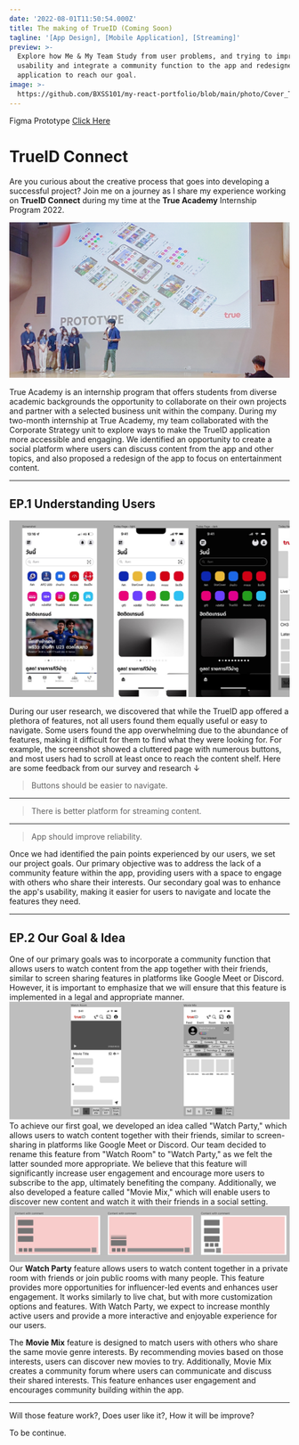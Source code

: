 ```yaml
---
date: '2022-08-01T11:50:54.000Z'
title: The making of TrueID (Coming Soon)
tagline: '[App Design], [Mobile Application], [Streaming]'
preview: >-
  Explore how Me & My Team Study from user problems, and trying to improve
  usability and integrate a community function to the app and redesigned TrueID
  application to reach our goal.
image: >-
  https://github.com/BXSS101/my-react-portfolio/blob/main/photo/Cover_TrueID.png?raw=true
---
```


Figma Prototype [Click Here](https://www.figma.com/proto/VFTPbKY31x9a1ERynazKtg/TrueID-UI-Redesign?page-id=111%3A1371&type=design&node-id=190-1297&viewport=658%2C491%2C0.12&scaling=scale-down&starting-point-node-id=190%3A1297)
# TrueID Connect

Are you curious about the creative process that goes into developing a successful project? Join me on a journey as I share my experience working on **TrueID Connect** during my time at the **True Academy** Internship Program 2022.

![InternPhoto](https://github.com/BXSS101/my-react-portfolio/blob/main/photo/TrueID/intern_photo.jpg?raw=true)

True Academy is an internship program that offers students from diverse academic backgrounds the opportunity to collaborate on their own projects and partner with a selected business unit within the company. During my two-month internship at True Academy, my team collaborated with the Corporate Strategy unit to explore ways to make the TrueID application more accessible and engaging. We identified an opportunity to create a social platform where users can discuss content from the app and other topics, and also proposed a redesign of the app to focus on entertainment content.

---

## EP.1 Understanding Users

![ComparePhoto](https://github.com/BXSS101/my-react-portfolio/blob/main/photo/TrueID/compare_old.jpg?raw=true)

During our user research, we discovered that while the TrueID app offered a plethora of features, not all users found them equally useful or easy to navigate. Some users found the app overwhelming due to the abundance of features, making it difficult for them to find what they were looking for. For example, the screenshot showed a cluttered page with numerous buttons, and most users had to scroll at least once to reach the content shelf.
Here are some feedback from our survey and research ↓

> Buttons should be easier to navigate.
---
> There is better platform for streaming content.
---
> App should improve reliability.

Once we had identified the pain points experienced by our users, we set our project goals. Our primary objective was to address the lack of a community feature within the app, providing users with a space to engage with others who share their interests. Our secondary goal was to enhance the app's usability, making it easier for users to navigate and locate the features they need.

---

## EP.2 Our Goal & Idea
One of our primary goals was to incorporate a community function that allows users to watch content from the app together with their friends, similar to screen sharing features in platforms like Google Meet or Discord. However, it is important to emphasize that we will ensure that this feature is implemented in a legal and appropriate manner.
![KeyFeatureLofi](https://github.com/BXSS101/my-react-portfolio/blob/main/photo/TrueID/lofi_newfeat.jpg?raw=true)
To achieve our first goal, we developed an idea called "Watch Party," which allows users to watch content together with their friends, similar to screen-sharing in platforms like Google Meet or Discord. Our team decided to rename this feature from "Watch Room" to "Watch Party," as we felt the latter sounded more appropriate. We believe that this feature will significantly increase user engagement and encourage more users to subscribe to the app, ultimately benefiting the company. Additionally, we also developed a feature called "Movie Mix," which will enable users to discover new content and watch it with their friends in a social setting.
![ContentLofi](https://github.com/BXSS101/my-react-portfolio/blob/main/photo/TrueID/lofi_content.jpg?raw=true)
Our **Watch Party** feature allows users to watch content together in a private room with friends or join public rooms with many people. This feature provides more opportunities for influencer-led events and enhances user engagement. It works similarly to live chat, but with more customization options and features. With Watch Party, we expect to increase monthly active users and provide a more interactive and enjoyable experience for our users.

The **Movie Mix** feature is designed to match users with others who share the same movie genre interests. By recommending movies based on those interests, users can discover new movies to try. Additionally, Movie Mix creates a community forum where users can communicate and discuss their shared interests. This feature enhances user engagement and encourages community building within the app.

---
Will those feature work?, Does user like it?, How it will be improve?

To be continue.